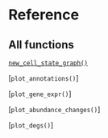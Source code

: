 Reference
=========

All functions
-------------------------------

[`new_cell_state_graph()`]()

[`plot_annotations()`]

[`plot_gene_expr()`]

[`plot_abundance_changes()`]

[`plot_degs()`]


